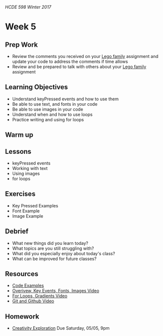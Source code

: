 _HCDE 598 Winter 2017_

# Week 5

## Prep Work
* Review the comments you received on your [Lego family](../week2/homework/lego-family.md) assignment and update your code to address the comments if time allows
* Review and be prepared to talk with others about your [Lego family](../week2/homework/lego-family.md) assignment

## Learning Objectives
* Understand keyPressed events and how to use them
* Be able to use text, and fonts in your code
* Be able to use images in your code
* Understand when and how to use loops
* Practice writing and using for loops

## Warm up


## Lessons
* keyPressed events
* Working with text
* Using images
* for loops

## Exercises
* Key Pressed Examples
* Font Example
* Image Example

## Debrief
* What new things did you learn today?
* What topics are you still struggling with?
* What did you especially enjoy about today's class?
* What can be improved for future classes?

## Resources
* [Code Examples](code)
* [Overivew, Key Events, Fonts, Images Video](https://youtu.be/7Y0rrE-sUAg)
* [For Loops, Gradients Video](https://youtu.be/NrExb3VUHBc)
* [Git and Github Video](https://youtu.be/1FQNTda9s8M)

## Homework
* [Creativity Exploration](homework/creativity-exploration.md) Due Saturday, 05/05, 9pm